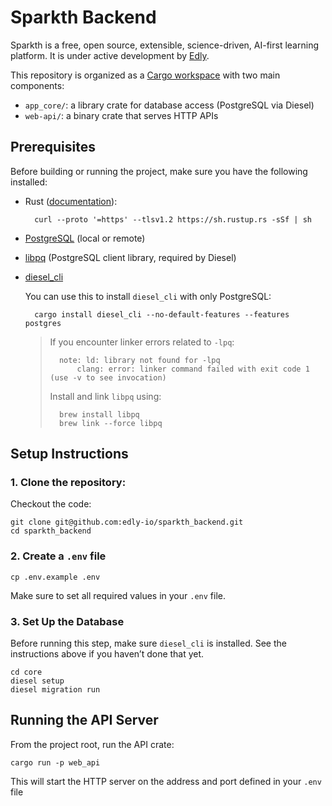 # Sparkth Backend

Sparkth is a free, open source, extensible, science-driven, AI-first learning platform. It is under active development by [Edly](https://edly.io/).

This repository is organized as a [Cargo workspace](https://doc.rust-lang.org/book/ch14-03-cargo-workspaces.html) with two main components:

- `app_core/`: a library crate for database access (PostgreSQL via Diesel)
- `web-api/`: a binary crate that serves HTTP APIs

## Prerequisites

Before building or running the project, make sure you have the following installed:

- Rust ([documentation](https://doc.rust-lang.org/book/ch01-01-installation.html)):
    
        curl --proto '=https' --tlsv1.2 https://sh.rustup.rs -sSf | sh

- [PostgreSQL](https://www.postgresql.org/) (local or remote)
- [libpq](https://www.postgresql.org/docs/current/libpq.html) (PostgreSQL client library, required by Diesel)
- [diesel_cli](https://diesel.rs/guides/getting-started#installing-diesel-cli)

    You can use this to install `diesel_cli` with only PostgreSQL:
        
        cargo install diesel_cli --no-default-features --features postgres

    > If you encounter linker errors related to `-lpq`:
    >       
    >       note: ld: library not found for -lpq
    >           clang: error: linker command failed with exit code 1 (use -v to see invocation)
    >
    > Install and link `libpq` using:
    >
    >       brew install libpq
    >       brew link --force libpq

## Setup Instructions

### 1. Clone the repository:

Checkout the code:

    git clone git@github.com:edly-io/sparkth_backend.git
    cd sparkth_backend

### 2. Create a `.env` file

    cp .env.example .env

Make sure to set all required values in your `.env` file.

### 3. Set Up the Database

Before running this step, make sure `diesel_cli` is installed. See the instructions above if you haven’t done that yet.

    cd core
    diesel setup
    diesel migration run

## Running the API Server

From the project root, run the API crate:

    cargo run -p web_api
This will start the HTTP server on the address and port defined in your `.env` file